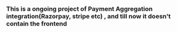 ### This is a ongoing project of Payment Aggregation  integration(Razorpay, stripe etc) , and till now it doesn't contain the frontend 
